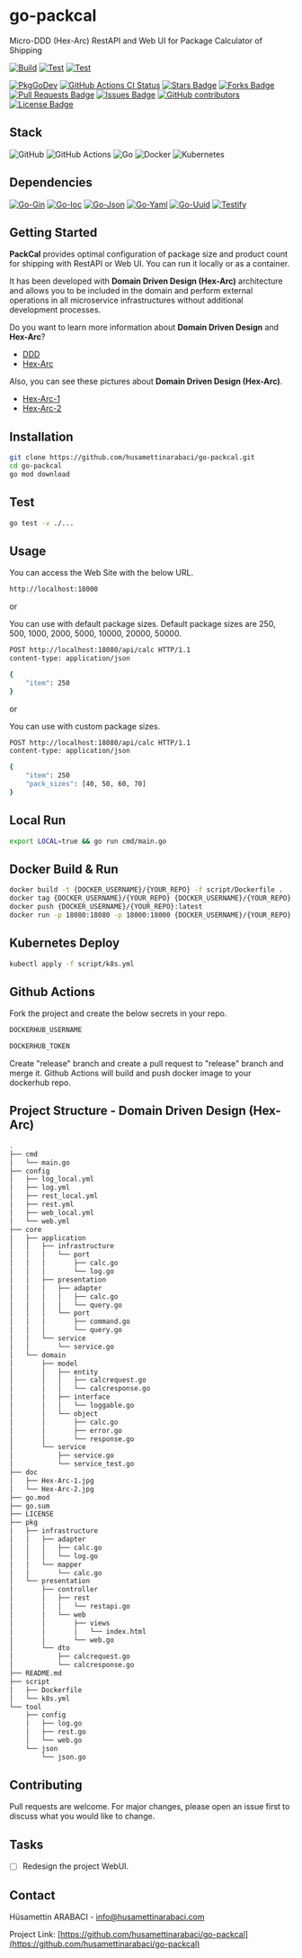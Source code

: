 # go-packcal
Micro-DDD (Hex-Arc) RestAPI and Web UI for Package Calculator of Shipping

[![Build](https://github.com/husamettinarabaci/go-packcal/actions/workflows/build.yml/badge.svg)](https://github.com/husamettinarabaci/go-packcal/actions/workflows/build.yml)
[![Test](https://github.com/husamettinarabaci/go-packcal/actions/workflows/test.yml/badge.svg)](https://github.com/husamettinarabaci/go-packcal/actions/workflows/test.yml)
[![Test](https://github.com/husamettinarabaci/go-packcal/actions/workflows/sast.yml/badge.svg)](https://github.com/husamettinarabaci/go-packcal/actions/workflows/sast.yml)

<a href="https://kaos.sh/g/go-badge"><img src="https://gh.kaos.st/godoc.svg" alt="PkgGoDev" /></a>
<a href="https://kaos.sh/w/go-badge/ci"><img src="https://kaos.sh/w/go-badge/ci.svg" alt="GitHub Actions CI Status" /></a>
<a href="https://github.com/husamettinarabaci/go-packcal/stargazers"><img src="https://img.shields.io/github/stars/husamettinarabaci/go-packcal" alt="Stars Badge"/></a>
<a href="https://github.com/husamettinarabaci/go-packcal/network/members"><img src="https://img.shields.io/github/forks/husamettinarabaci/go-packcal" alt="Forks Badge"/></a>
<a href="https://github.com/husamettinarabaci/go-packcal/pulls"><img src="https://img.shields.io/github/issues-pr/husamettinarabaci/go-packcal" alt="Pull Requests Badge"/></a>
<a href="https://github.com/husamettinarabaci/go-packcal/issues"><img src="https://img.shields.io/github/issues/husamettinarabaci/go-packcal" alt="Issues Badge"/></a>
<a href="https://github.com/husamettinarabaci/go-packcal/graphs/contributors"><img alt="GitHub contributors" src="https://img.shields.io/github/contributors/husamettinarabaci/go-packcal?color=2b9348"></a>
<a href="https://github.com/husamettinarabaci/go-packcal/blob/master/LICENSE"><img src="https://img.shields.io/github/license/husamettinarabaci/go-packcal?color=2b9348" alt="License Badge"/></a>

## Stack
![GitHub](https://img.shields.io/badge/github-%23121011.svg?style=for-the-badge&logo=github&logoColor=white)
![GitHub Actions](https://img.shields.io/badge/github%20actions-%232671E5.svg?style=for-the-badge&logo=githubactions&logoColor=white)
![Go](https://img.shields.io/badge/go-%2300ADD8.svg?style=for-the-badge&logo=go&logoColor=white)
![Docker](https://img.shields.io/badge/docker-%230db7ed.svg?style=for-the-badge&logo=docker&logoColor=white)
![Kubernetes](https://img.shields.io/badge/kubernetes-%23326ce5.svg?style=for-the-badge&logo=kubernetes&logoColor=white)

## Dependencies
[![Go-Gin](https://img.shields.io/badge/GoLib-Gin-green.svg)](https://github.com/gin-gonic/gin/)
[![Go-Ioc](https://img.shields.io/badge/GoLib-Ioc-green.svg)](https://github.com/golobby/container/v3/)
[![Go-Json](https://img.shields.io/badge/GoLib-Json-green.svg)](https://github.com/goccy/go-json/)
[![Go-Yaml](https://img.shields.io/badge/GoLib-Yaml-green.svg)](https://gopkg.in/yaml.v3/)
[![Go-Uuid](https://img.shields.io/badge/GoLib-Uuid-green.svg)](https://github.com/google/uuid/)
[![Testify](https://img.shields.io/badge/GoLib-Testify-green.svg)](https://github.com/stretchr/testify/)

## Getting Started
<b>PackCal</b> provides optimal configuration of package size and product count for shipping with RestAPI or Web UI. You can run it locally or as a container. 


It has been developed with <b>Domain Driven Design (Hex-Arc)</b> architecture and allows you to be included in the domain and perform external operations in all microservice infrastructures without additional development processes. 

Do you want to learn more information about <b>Domain Driven Design</b> and <b>Hex-Arc</b>? 
 - [DDD](https://en.wikipedia.org/wiki/Domain-driven_design)
 - [Hex-Arc](https://en.wikipedia.org/wiki/Hexagonal_architecture_(software))

Also, you can see these pictures about <b>Domain Driven Design (Hex-Arc)</b>. 
 - [Hex-Arc-1](https://github.com/husamettinarabaci/go-packcal/tree/main/doc/Hex-Arc-1.jpg)
 - [Hex-Arc-2](https://github.com/husamettinarabaci/go-packcal/tree/main/doc/Hex-Arc-2.jpg)


## Installation
```bash
git clone https://github.com/husamettinarabaci/go-packcal.git
cd go-packcal
go mod download
```

## Test
```bash
go test -v ./...
```

## Usage
You can access the Web Site with the below URL.
```bash
http://localhost:18000
```

or

You can use with default package sizes. 
Default package sizes are 250, 500, 1000, 2000, 5000, 10000, 20000, 50000.
```bash
POST http://localhost:18080/api/calc HTTP/1.1
content-type: application/json

{
    "item": 250
}
```

or

You can use with custom package sizes. 
```bash
POST http://localhost:18080/api/calc HTTP/1.1
content-type: application/json

{
    "item": 250
    "pack_sizes": [40, 50, 60, 70]
}
```

## Local Run
```bash
export LOCAL=true && go run cmd/main.go
```

## Docker Build & Run
```bash
docker build -t {DOCKER_USERNAME}/{YOUR_REPO} -f script/Dockerfile .
docker tag {DOCKER_USERNAME}/{YOUR_REPO} {DOCKER_USERNAME}/{YOUR_REPO}:latest
docker push {DOCKER_USERNAME}/{YOUR_REPO}:latest
docker run -p 18080:18080 -p 18000:18000 {DOCKER_USERNAME}/{YOUR_REPO}:latest
```

## Kubernetes Deploy
```bash
kubectl apply -f script/k8s.yml
```

## Github Actions
Fork the project and create the below secrets in your repo.

```bash
DOCKERHUB_USERNAME

DOCKERHUB_TOKEN
```

Create "release" branch and create a pull request to "release" branch and merge it. Github Actions will build and push docker image to your dockerhub repo.

## Project Structure - Domain Driven Design (Hex-Arc)
```bash
.
├── cmd
│   └── main.go
├── config
│   ├── log_local.yml
│   ├── log.yml
│   ├── rest_local.yml
│   ├── rest.yml
│   ├── web_local.yml
│   └── web.yml
├── core
│   ├── application
│   │   ├── infrastructure
│   │   │   └── port
│   │   │       ├── calc.go
│   │   │       └── log.go
│   │   ├── presentation
│   │   │   ├── adapter
│   │   │   │   ├── calc.go
│   │   │   │   └── query.go
│   │   │   └── port
│   │   │       ├── command.go
│   │   │       └── query.go
│   │   └── service
│   │       └── service.go
│   └── domain
│       ├── model
│       │   ├── entity
│       │   │   ├── calcrequest.go
│       │   │   └── calcresponse.go
│       │   ├── interface
│       │   │   └── loggable.go
│       │   └── object
│       │       ├── calc.go
│       │       ├── error.go
│       │       └── response.go
│       └── service
│           ├── service.go
│           └── service_test.go
├── doc
│   ├── Hex-Arc-1.jpg
│   └── Hex-Arc-2.jpg
├── go.mod
├── go.sum
├── LICENSE
├── pkg
│   ├── infrastructure
│   │   ├── adapter
│   │   │   ├── calc.go
│   │   │   └── log.go
│   │   └── mapper
│   │       └── calc.go
│   └── presentation
│       ├── controller
│       │   ├── rest
│       │   │   └── restapi.go
│       │   └── web
│       │       ├── views
│       │       │   └── index.html
│       │       └── web.go
│       └── dto
│           ├── calcrequest.go
│           └── calcresponse.go
├── README.md
├── script
│   ├── Dockerfile
│   └── k8s.yml
└── tool
    ├── config
    │   ├── log.go
    │   ├── rest.go
    │   └── web.go
    └── json
        └── json.go
```

## Contributing
Pull requests are welcome. For major changes, please open an issue first to discuss what you would like to change.

## Tasks
- [ ] Redesign the project WebUI.

## Contact

Hüsamettin ARABACI - info@husamettinarabaci.com

Project Link: [https://github.com/husamettinarabaci/go-packcal](https://github.com/husamettinarabaci/go-packcal)

